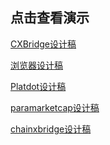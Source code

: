 ## 点击查看演示
<a href="CX Bridge/index.html">CXBridge设计稿</a>

<a href="Scan/index.html">浏览器设计稿</a>

<a href="Platdot/index.html">Platdot设计稿</a>

<a href="paramarketcap/index.html">paramarketcap设计稿</a>

<a href="CXBridge2/index.html">chainxbridge设计稿</a>
